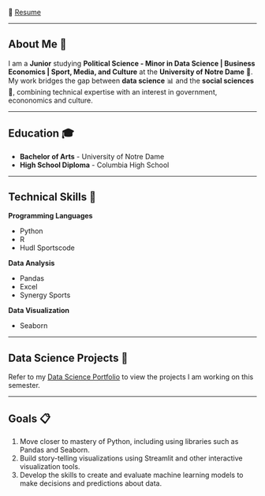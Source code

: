 📄 [Resume](https://docs.google.com/document/d/1UmIRNC1f7hvFGcvueQNtIDmdFpzIRVTcRjGHuN8i768/edit?tab=t.0)
___

## About Me 👋
I am a **Junior** studying **Political Science - Minor in Data Science | Business Economics | Sport, Media, and Culture** at the **University of Notre Dame** 🏰. My work bridges the gap between **data science** 📊 and the **social sciences** 📖, combining technical expertise with an interest in government, econonomics and culture.

___
## Education 🎓
- **Bachelor of Arts** - University of Notre Dame
- **High School Diploma** - Columbia High School

___
## Technical Skills 📜
**Programming Languages**
- Python
- R
- Hudl Sportscode

**Data Analysis**  
- Pandas
- Excel
- Synergy Sports

**Data Visualization** 
- Seaborn

___
## Data Science Projects 🚀
Refer to my [Data Science Portfolio](https://github.com/justinsapienza/SAPIENZA-Data-Science-Portfolio) to view the projects I am working on this semester.

___
## Goals 📋
1. Move closer to mastery of Python, including using libraries such as Pandas and Seaborn.
2. Build story-telling visualizations using Streamlit and other interactive visualization tools.
3. Develop the skills to create and evaluate machine learning models to make decisions and predictions about data.
